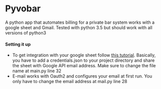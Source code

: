 Pyvobar
=====
A python app that automates billing for a private bar system
works with a google sheet and Gmail.
Tested with python 3.5 but should work with all versions of python3

#### Setting it up
* To get integration with your google sheet follow [this tutorial](https://www.twilio.com/blog/2017/02/an-easy-way-to-read-and-write-to-a-google-spreadsheet-in-python.html?utm_source=youtube&utm_medium=video&utm_campaign=youtube_python_google_sheets).
Basically, you have to add a credentials.json to your project directory and share the sheet with Google API email address. 
Make sure to change the file name at main.py line 32
* E-mail works with Oauth2 and configures your email at first run. You only have to change the email address at mail.py line 28
